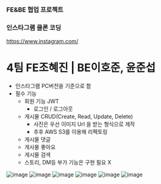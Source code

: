 ### FE&BE 협업 프로젝트
### 인스타그램 클론 코딩
https://www.instagram.com/

# 4팀 FE조혜진 | BE이호준, 윤준섭

- 인스타그램 PC버전을 기준으로 함
- 필수 기능
    - 회원 기능 JWT
        - 로그인 / 로그아웃
    - 게시물 CRUD(Create, Read, Update, Delete)
        - 사진은 우선 이미지 Url 을 받는 형식으로 제작
        - 추후 AWS S3를 이용해 리펙토링
    - 게시물 댓글
    - 게사물 좋아요
    - 게시물 검색
    - 스토리, DM등 부가 기능은 구현 필요 X

![image](https://github.com/MEGUMMY1/instagram_clone/assets/57613101/a97f7aac-50ae-486e-9c70-a447fd89a969)
![image](https://github.com/MEGUMMY1/instagram_clone/assets/57613101/b11fe9cb-f72c-4cf3-8e88-1927e05fc271)
![image](https://github.com/MEGUMMY1/instagram_clone/assets/57613101/d4ef29ea-7c35-4a5a-90f6-4114ca4079f0)
![image](https://github.com/MEGUMMY1/instagram_clone/assets/57613101/43afaeb6-0d50-4243-8291-d53aa11e91f1)
![image](https://github.com/MEGUMMY1/instagram_clone/assets/57613101/2dceccca-6565-4cd2-9f34-d9e68886efd6)
![image](https://github.com/MEGUMMY1/instagram_clone/assets/57613101/2b6ae986-18b6-41a1-8fd1-4c54b7f77341)



